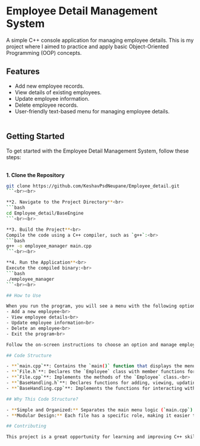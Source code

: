 # Employee Detail Management System

A simple C++ console application for managing employee details. This is my project where I aimed to practice and apply basic Object-Oriented Programming (OOP) concepts.

## Features

- Add new employee records.
- View details of existing employees.
- Update employee information.
- Delete employee records.
- User-friendly text-based menu for managing employee details.<br><br>

## Getting Started

To get started with the Employee Detail Management System, follow these steps:<br><br>

**1. Clone the Repository**<br>
```bash
git clone https://github.com/KeshavPsdNeupane/Employee_detail.git
```<br><br>

**2. Navigate to the Project Directory**<br>
```bash
cd Employee_detail/BaseEngine
```<br><br>

**3. Build the Project**<br>
Compile the code using a C++ compiler, such as `g++`:<br>
```bash
g++ -o employee_manager main.cpp
```<br><br>

**4. Run the Application**<br>
Execute the compiled binary:<br>
```bash
./employee_manager
```<br><br>

## How to Use

When you run the program, you will see a menu with the following options:<br>
- Add a new employee<br>
- View employee details<br>
- Update employee information<br>
- Delete an employee<br>
- Exit the program<br>

Follow the on-screen instructions to choose an option and manage employee records.<br><br>

## Code Structure

- **`main.cpp`**: Contains the `main()` function that displays the menu and handles user input.<br>
- **`File.h`**: Declares the `Employee` class with member functions for managing employee data.<br>
- **`File.cpp`**: Implements the methods of the `Employee` class.<br>
- **`BaseHandling.h`**: Declares functions for adding, viewing, updating, and deleting employee records.<br>
- **`BaseHandling.cpp`**: Implements the functions for interacting with employee records.<br><br>

## Why This Code Structure?

- **Simple and Organized:** Separates the main menu logic (`main.cpp`) from the employee data management logic (`Employee.cpp` and `Database.cpp`), making the code easier to understand and maintain.<br>
- **Modular Design:** Each file has a specific role, making it easier to extend features or modify functionality.<br><br>

## Contributing

This project is a great opportunity for learning and improving C++ skills. If you have any tips, suggestions, or improvements, please let me know by opening an issue or a pull request.<br><br>
